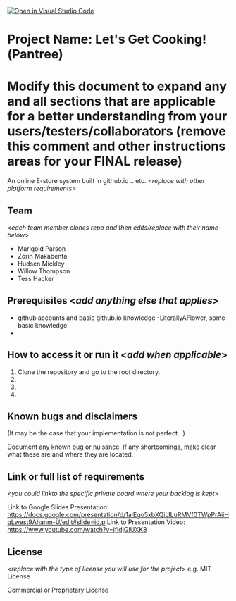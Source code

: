 [![Open in Visual Studio Code](https://classroom.github.com/assets/open-in-vscode-c66648af7eb3fe8bc4f294546bfd86ef473780cde1dea487d3c4ff354943c9ae.svg)](https://classroom.github.com/online_ide?assignment_repo_id=8512013&assignment_repo_type=AssignmentRepo)
# Project Name: Let's Get Cooking!(Pantree)
# Modify this document to expand any and all sections that are applicable for a better understanding from your users/testers/collaborators (remove this comment and other instructions areas for your FINAL release)

An online E-store system built in github.io .. etc. <_replace with other platform requirements_>
  
## Team 
<_each team member clones repo and then edits/replace with their name below_>
- Marigold Parson
- Zorin Makabenta
- Hudsen Mickley
- Willow Thompson
- Tess Hacker


## Prerequisites  <_add anything else that applies_>

- github accounts and basic github.io knowledge
-LiterallyAFlower, some basic knowledge
-

## How to access it or run it  <_add when applicable_>

1. Clone the repository and go to the root directory.
2.  
3.  
4.  

## Known bugs and disclaimers
(It may be the case that your implementation is not perfect...)

Document any known bug or nuisance.
If any shortcomings, make clear what these are and where they are located.

## Link or full list of requirements
 <_you could linkto the specific private board where your backlog is kept_>

Link to Google Slides Presentation: https://docs.google.com/presentation/d/1aiEgo5xbXQiLILuRMVf0TWpPrAiiHqLwest9Ahanm-U/edit#slide=id.p 
Link to Presentation Video: https://www.youtube.com/watch?v=jfIdjGIUXK8 


## License

<_replace with the type of license you will use for the project_> e.g. MIT License

Commercial or Proprietary License
